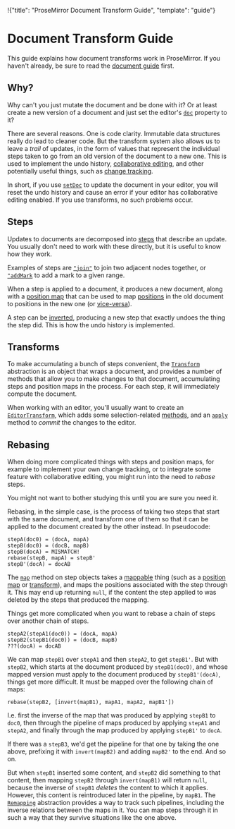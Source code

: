!{"title": "ProseMirror Document Transform Guide",
  "template": "guide"}

# Document Transform Guide

This guide explains how document transforms work in ProseMirror. If
you haven't already, be sure to read the [document guide](./doc.html)
first.

## Why?

Why can't you just mutate the document and be done with it? Or at
least create a new version of a document and just set the editor's
[`doc`](##ProseMirror.doc) property to it?

There are several reasons. One is code clarity. Immutable data
structures really do lead to cleaner code. But the transform system
also allows us to leave a _trail_ of updates, in the form of values
that represent the individual steps taken to go from an old version of
the document to a new one. This is used to implement the undo history,
[collaborative editing](http://marijnhaverbeke.nl/blog/collaborative-editing.html),
and other potentially useful things, such as
[change tracking](../demo/track.html).

In short, if you use [`setDoc`](##ProseMirror.setDoc) to update the
document in your editor, you will reset the undo history and cause an
error if your editor has collaborative editing enabled. If you use
transforms, no such problems occur.

## Steps

Updates to documents are decomposed into [steps](##transform) that
describe an update. You usually don't need to work with these
directly, but it is useful to know how they work.

Examples of steps are [`"join"`](##Transform.join) to join two
adjacent nodes together, or [`"addMark`](##Transform.addMark) to add a
mark to a given range.

When a step is applied to a document, it produces a new document,
along with a [position map](##PosMap) that can be used to map
[positions](##Pos) in the old document to positions in the new one (or
[vice-versa](##PosMap.invert)).

A step can be [inverted](##Step.invert), producing a new step that
exactly undoes the thing the step did. This is how the undo history is
implemented.

## Transforms

To make accumulating a bunch of steps convenient, the
[`Transform`](##Transform) abstraction is an object that wraps a
document, and provides a number of methods that allow you to make
changes to that document, accumulating steps and position maps in the
process. For each step, it will immediately compute the document.

When working with an editor, you'll usually want to create an
[`EditorTransform`](##EditorTransform), which adds some
selection-related [methods](##EditorTransform.replaceSelection), and
an [`apply`](##EditorTransform.apply) method to _commit_ the changes
to the editor.

## Rebasing

When doing more complicated things with steps and position maps, for
example to implement your own change tracking, or to integrate some
feature with collaborative editing, you might run into the need to
_rebase_ steps.

You might not want to bother studying this until you are sure you need
it.

Rebasing, in the simple case, is the process of taking two steps that
start with the same document, and transform one of them so that it can
be applied to the document created by the other instead. In pseudocode:

    stepA(doc0) = (docA, mapA)
    stepB(doc0) = (docB, mapB)
    stepB(docA) = MISMATCH!
    rebase(stepB, mapA) = stepB'
    stepB'(docA) = docAB

The [`map`](##Step.map) method on step objects takes a
[mappable](##Mappable) thing (such as a [position map](##PosMap) or
[transform](##Transform)), and maps the positions associated with the
step through it. This may end up returning `null`, if the content the
step applied to was deleted by the steps that produced the mapping.

Things get more complicated when you want to rebase a chain of steps
over another chain of steps.

    stepA2(stepA1(doc0)) = (docA, mapA)
    stepB2(stepB1(doc0)) = (docB, mapB)
    ???(docA) = docAB

We can map `stepB1` over `stepA1` and then `stepA2`, to get `stepB1'`.
But with `stepB2`, which starts at the document produced by
`stepB1(doc0)`, and whose mapped version must apply to the document
produced by `stepB1'(docA)`, things get more difficult. It must be
mapped over the following chain of maps:

    rebase(stepB2, [invert(mapB1), mapA1, mapA2, mapB1'])

I.e. first the inverse of the map that was produced by applying
`stepB1` to `doc0`, then through the pipeline of maps produced by
applying `stepA1` and `stepA2`, and finally through the map produced
by applying `stepB1'` to `docA`.

If there was a `stepB3`, we'd get the pipeline for that one by taking
the one above, prefixing it with `invert(mapB2)` and adding `mapB2'`
to the end. And so on.

But when `stepB1` inserted some content, and `stepB2` did something to
that content, then mapping `stepB2` through `invert(mapB1)` will
return `null`, because the inverse of `stepB1` _deletes_ the content
to which it applies. However, this content is reintroduced later in
the pipeline, by `mapB1`. The [`Remapping`](##Remapping) abstraction
provides a way to track such pipelines, including the inverse
relations between the maps in it. You can map steps through it in such
a way that they survive situations like the one above.
